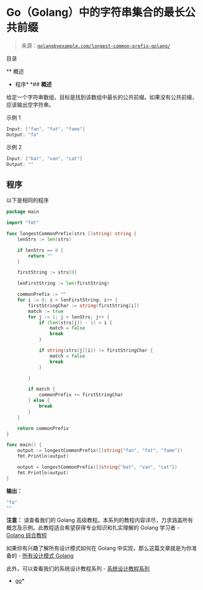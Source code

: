 <!--yml

类别：未分类

日期：2024-10-13 06:50:09

-->

# Go（Golang）中的字符串集合的最长公共前缀

> 来源：[`golangbyexample.com/longest-common-prefix-golang/`](https://golangbyexample.com/longest-common-prefix-golang/)

目录

**   概述

+   程序*  *## **概述**

给定一个字符串数组，目标是找到该数组中最长的公共前缀。如果没有公共前缀，应该输出空字符串。

示例 1

```go
Input: ["fan", "fat", "fame"]
Output: "fa"
```

示例 2

```go
Input: ["bat", "van", "cat"]
Output: ""
```

## **程序**

以下是相同的程序

```go
package main

import "fmt"

func longestCommonPrefix(strs []string) string {
	lenStrs := len(strs)

	if lenStrs == 0 {
		return ""
	}

	firstString := strs[0]

	lenFirstString := len(firstString)

	commonPrefix := ""
	for i := 0; i < lenFirstString; i++ {
		firstStringChar := string(firstString[i])
		match := true
		for j := 1; j < lenStrs; j++ {
			if (len(strs[j]) - 1) < i {
				match = false
				break
			}

			if string(strs[j][i]) != firstStringChar {
				match = false
				break
			}

		}

		if match {
			commonPrefix += firstStringChar
		} else {
			break
		}
	}

	return commonPrefix
}

func main() {
	output := longestCommonPrefix([]string{"fan", "fat", "fame"})
	fmt.Println(output)

	output = longestCommonPrefix([]string{"bat", "van", "cat"})
	fmt.Println(output)
}
```

**输出：**

```go
"fa"
""
```

**注意：** 请查看我们的 Golang 高级教程。本系列的教程内容详尽，力求涵盖所有概念及示例。此教程适合希望获得专业知识和扎实理解的 Golang 学习者 - [Golang 综合教程](https://golangbyexample.com/golang-comprehensive-tutorial/)

如果你有兴趣了解所有设计模式如何在 Golang 中实现，那么这篇文章就是为你准备的 - [所有设计模式 Golang](https://golangbyexample.com/all-design-patterns-golang/)

此外，可以查看我们的系统设计教程系列 - [系统设计教程系列](https://techbyexample.com/system-design-questions/)

+   [go](https://golangbyexample.com/tag/go/)*
